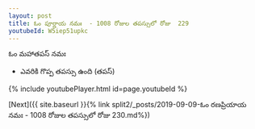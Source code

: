 ```yaml
---
layout: post
title: ఓం పూర్ణాయ నమః  - 1008 రోజుల తపస్సులో రోజు  229
youtubeId: W5iep51upkc
---
```

 
 
 ఓం మహాతపస్ నమః  
 
 -  ఎవరికి గొప్ప తపస్సు ఉంది (తపస్) 
 
  
 
  
 
 
 
 
 
 


{% include youtubePlayer.html id=page.youtubeId %}
 
[Next]({{ site.baseurl }}{% link  split2/_posts/2019-09-09-ఓం రణప్రియాయ నమః  - 1008 రోజుల తపస్సులో రోజు  230.md%})
 
